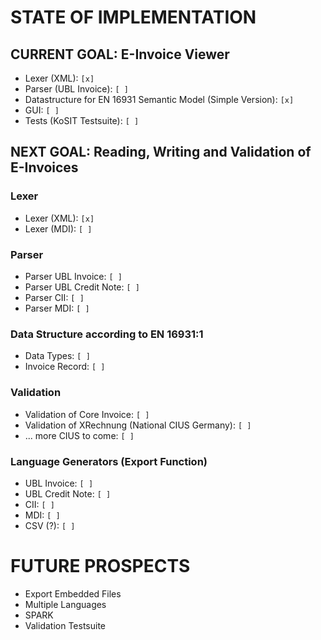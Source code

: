 # STATE OF IMPLEMENTATION

## CURRENT GOAL: E-Invoice Viewer

- Lexer (XML): `[x]`
- Parser (UBL Invoice): `[ ]`
- Datastructure for EN 16931 Semantic Model (Simple Version): `[x]`
- GUI: `[ ]`
- Tests (KoSIT Testsuite): `[ ]`

## NEXT GOAL: Reading, Writing and Validation of E-Invoices

### Lexer

- Lexer (XML): `[x]`
- Lexer (MDI): `[ ]`

### Parser

- Parser UBL Invoice: `[ ]`
- Parser UBL Credit Note: `[ ]`
- Parser CII: `[ ]`
- Parser MDI: `[ ]`

### Data Structure according to EN 16931:1

- Data Types: `[ ]`
- Invoice Record: `[ ]`

### Validation

- Validation of Core Invoice: `[ ]`
- Validation of XRechnung (National CIUS Germany): `[ ]`
- ... more CIUS to come: `[ ]`


### Language Generators (Export Function)

- UBL Invoice: `[ ]`
- UBL Credit Note: `[ ]`
- CII: `[ ]`
- MDI: `[ ]`
- CSV (?): `[ ]`

# FUTURE PROSPECTS

- Export Embedded Files
- Multiple Languages
- SPARK
- Validation Testsuite